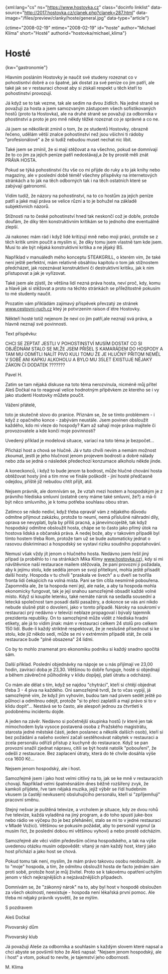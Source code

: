 
{xml:lang="cs" ns="https://www.hostovka.cz" class="docinfo linklist" data-source="http://2017.hostovka.cz/clanek.php?clanek=287.html" data-image="/files/preview/clanky/hoste/general.jpg" data-type="article"}

{ctime="2008-02-19" mtime="2008-02-19" id="hoste" author="Michael Klíma" short="Hosté" authorid="hostovka/michael_klima"}

# Hosté

<!-- generated attribute kw by user_udpatekw.sh on 2019-03-13, do not edit -->

{kw="gastronomie"}

Hlavním posláním Hostovky je naučit své studeny rozeznat co v pohostisntví dobré a co špatné, jak dostat za své peníze co jim patří, ale také jak se v restauraci chovat aby si získali respekt u těch kteří to pohostinství provozují.

Já když se to tak vezme, tak ale sedím na dvou židlích. Na jedné straně se považuji za hosta a jsem samozvaným zástupcem všech sofistikovaných hostů (proto ta Hostovka), ale na druhé straně se považuji za odborníka v phostinství a proto je pro mně někdy těžké rozeznat co je správné a co ne.

Já jsem se několikrát zmínil o tom, že ze studentů Hostovky, obrazně řečeno, udělám větší znalce pohostinství než jsou všichni ti rádoby "profesionálové" a že si tudíž nebudou muset nechat nic líbit.

Také jsem se zmínil, že si mají stěžovat a na všechno, pokud se domnívají že to co jim za jejich peníze patří nedostávají,a že by prostě měli znát PRÁVA HOSTA.

Pokud se týká pohostinství čtu vše co mi přijde do ruky a to jak knihy nebo magaziny, ale v poslední době téměř všechny příspěvky na internetových stránkách a to jak na těch odborných tak i na těch ostatních které se zabývají gatronomií.

Vidím tudíž, že názory na pohostinství, na to co hostům za jejich peníze patří a jaké mají práva se velice různí a to je bohužel na základě subjektivních názorů.

Stížnosti na to české pohostinství hned tak neskončí což je dobře, protože doufám, že díky těm konstruktivním kritikám se to jednoho dne eventuálně zlepší.

Já nakonec mám rád i když lidé kritizují mně nebo moji práci, protože se z těch kritik umím poučit a myslím si, že díky tomu jsem vlastně tam kde jsem. Musí to ale být nějaká konstruktivní kritika a ne jějaký BS.

Například v manuáledh mého konceptu STEAKGRILL, o kterém vím, že také není ještě perfektní, mám relativně obsáhlou kapitolu o tom jak stížnostem předcházet, jak rozeznávat konstruktivní či destruktivní kritiku, jak k nim přistupovat a jak je vyřízovat.

Také jsem ale zjistil, že většina lidí nezná práva hosta, neví proč, kdy, komu a hlavě jak si stěžovat a proto na těchto stránkách se příležitostně pokusím to mé studenty naučit.

Prozatím vám přikládám zajímavý příspěvek převzatý ze stránek www.cestovní-ruch.cz kteý je potvrzením raison d\`étre Hostovky.

Někteří hosté totiž nejenom že neví co jim patří,ale neznají svá práva, a hlavně neznají své povinnosti.

Text příspěvku:

CHCI SE ZEPTAT JESTLI V POHOSTINSTVÍ MUSÍM DOSTAT CO SI OBJĚDNÁM STALO SE MI,ŽE JSEM PŘIŠEL S KAMARÁDEM DO HOSPODY A TAM MU ODMÍTLI NALÍT PIVO KULI TOMU ŽE JE HLUČNÝ PŘITOM NEMĚL V SOBĚ ANI KAPKU ALKOHOLU A BYLO MU 35LET EXISTUJE NĚJAKÝ ZÁKON ČI DODATEK ???????

Pavel H.

Zatím se tam nějaká diskuse na toto téma nerozvinula, nicméně můj přítel Aleš Dočkal na to reagoval velice hodnotným přípěvkem ze kterého se i vy jako studenti Hostovky můžete poučit.

Vážení přátelé,

toto je skutečně slovo do pranice. Přiznám se, že se tímto problémem - i když z opačného konce - zabývám neustále. Jsem povinen obsloužit každého, kdo mi vleze do hospody? Kam až sahají moje práva majitele či provozovatele a kde končí moje povinnosti?

Uvedený příklad je modelová situace, variací na toto téma je bezpočet...

Přichází host a chová se hlučně. Já v tuto chvíli nevím a nemám možnost zkoumat, jestli je jeho hlučnost jenom projevem bodrosti a dobré nálady nebo zda se jedná o následek předechozí konzumace alkoholu někde jinde.

A koneckonců, i když to bude jenom ta bodrost, může hlučné chování hosta obtěžovat hosty jiné a tím mne ve finále poškodit - jiní hosté předčasně odejdou, příště již nebudou chtít přijít, atd.

Nejsem právník, ale domnívám se, že vztah mezi hostem a hospodským je z právního hlediska smluvní (ostatně ceny máme také smluvní, že?) a má-li být něco smluvního, je k tomu potřeba souhlasu obou stran.

Zatímco se nikdo nediví, když třeba opravář vám z nějakého důvodu odmítne přijmout zakázku, protože to neumí, nemá příslušné náhradní díly, oprava se nevyplatí, byla by příliš pracná, a jánevímcoještě, tak když hospodský odmítne obsloužit hosta, chápe se to často jako přímý útok na hostova lidská a občanská práva. A nedej bože, aby v takovém případě byl tímto hostem třeba Rom, protože tam už se bude automaticky jednat o rasovou diskriminaci a hospodský se vystaví riziku soudního popotahování.

Nemusí však vždy jít jenom o hlučného hosta. Nedávno jsem řešil jiný případ (a proběhlo to i na stránkách Mika Klimy www.hostovka.cz), kdy si mi návštěvnice naší restaurace mailem stěžovala, že paní provozní ji požádala, aby k jejímu stolu, kde seděla jenom se svojí přítelkyní, mohla ještě přisadit další hosty. Hospoda v tu chvíli "praskala ve švech" a u dveří se tvořila fronta lidí čekajících na volná místa. Paní se tím cítila nesmírně pobouřena. Zapomněla ale, že ta hospoda není její, ale naše, a aby ta hospoda mohla ekonomicky fungovat, tak je její snahou samozřejmě obsadit každé volné místo. Když si koupíte letenku, také nemáte nárok na sedadla sousední a letecká společnost tam posadí další pasažéry, a dokonce se vás ani nikdo nebude slušně ptát o dovolení, jako v tomto případě. Nároky na soukromí v restauraci prý nedávno v televizi neblaze propagoval i bývalý tajemník prezidenta republiky. On to samozřejmě může vidět z hlediska hradní etikety, ale já to vidím jinak: mám v restauraci celkem 24 stolů pro celkem 150 lidí. Bude-li každý striktně respektovat, že je neslušné přisednout si ke stolu, kde již někdo sedí, může se mi v extrémním případě stát, že celá restaurace bude "plně obsazena" 24 lidmi.

Co by to mohlo znamenat pro ekonomiku podniku si každý snadno spočítá sám.

Další příklad. Poslední objednávky na nápoje se u nás přijímají ve 23,00 hodin, zavírací doba je 23,30. Většinou to dobře funguje, hosté si objednají a během závěrečné půlhodinky v klidu dopíjejí, platí útratu a odcházejí.

Co mám ale dělat s tím, když se najdou "chytráci", kteří si chtějí objednat třeba 3 - 4 piva na každého. Oni samozřejmě tvrdí, že to včas vypijí, já samozřejmě vím, že když jim vyhovím, budou tam nad pivem sedět ještě po půlnoci a odmítnou odejít, protože "si to přeci zaplatili a mají právo si to v klidu dopít"... Nestává se to často, ale alespoň jednou za čtvrtletí k podobnému incidentu dojde.

A jeden na závěr. Nedávno si početnější skupinka hostů (v které jen tak mimochodem byla vysoce postavená osoba z Pražského magistrátu, starosta jedné městské části, jeden poslanec a několik dalších osob), kteří si bez požádání a našeho svolení začali sestěhovávat nábytek v restauraci a zcela personálu odřízli přístup z kuchyně do restaurace. Když se pan provozní snažil zjednat nápravu, cítili se být hosté natolik "pobouřeni", že odešli z restaurace. Bez zaplacení útraty, která do té chvíle dosáhla výše cca 1600 Kč...

Nejsem jenom hospodský, ale i host.

Samozřejmě jsem i jako host velmi citlivý na to, jak se ke mně v restauracích chovají. Například velmi špatněsnáším dnes běžně rozšířený zvyk, že kamkoli přijdete, řve tam nějaká muzika, jejíž výběr se řídí hudebním vkusem (a častěji nevkusem) obsluhujícího personálu, kteří si "zpříjemňují" pracovní směnu.

Stejný nešvar je puštěná televize, a vrcholem je situace, kdy ze dvou rohů řve televize, každá vyladěná na jiný program, a do toho spustí juke-box nebo rádio ve výčepu (to je bez přehánění, stalo se mi to v jedné restauraci v Mladé Vožici). Většinou se pokusím požádat, aby to personál vypnul (a musím říct, že poslední dobou mi většinou vyhoví) a nebo prostě odcházím.

Samozřejmě ale věci vidím především očima hospodského, a tak na výše uvedenou otázku musím odpovědět: vítaný je nám každý host, který jako host přichází a jako host se chová.

Pokud tomu tak není, myslím, že mám právo takovou osobu neobsloužit. Je to "moje" hospoda, a tím, že odmítnu obsloužit hosta de facto jednám sám proti sobě, protože host je můj živitel. Proto se k takovému opatření uchýlím jenom v těch nejkrajnějších a nejzávažnějších případech.

Domnívám se, že "zákonný nárok" na to, aby byl host v hospodě obsloužen za všech okolností, neexistuje - hospoda není lékařská první pomoc. Ale třeba mi nějaký právník vysvětlí, že se mýlím.

S pozdravem

Aleš Dočkal

Pivovarský dům

Pivovarský klub

Já považuji Aleše za odborníka a souhlasím s každým slovem které napsal a chci abyste se povšimli toho že Aleš napsal: "Nejsem jenom hospodský, ale i host" a vtom, pokud to nevíte, je tajemství jeho odbornosti.

M. Klima

